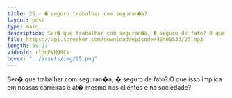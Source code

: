```yaml
---
title: 25 - � seguro trabalhar com seguran�a?
layout: post
type: main
description: Ser� que trabalhar com seguran�a, � seguro de fato? O que isso implica em nossas carreiras e at� mesmo nos clientes e na sociedade?
file: https://api.spreaker.com/download/episode/45405533/25.mp3
length: 59:27
videoid: rldqPVHQ9Ck
cover: "../assets/img/25.png"
---
```


Ser� que trabalhar com seguran�a, � seguro de fato? O que isso implica em nossas carreiras e at� mesmo nos clientes e na sociedade?